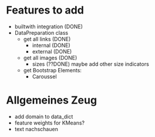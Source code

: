 # Features to add

- builtwith integration (DONE)
- DataPreparation class
    - get all links (DONE)
        - internal (DONE)
        - external (DONE)
    - get all images (DONE)
        - sizes (??DONE) maybe add other size indicators
    - get Bootstrap Elements:
        - Caroussel

# Allgemeines Zeug

- add domain to data_dict
- feature weights for KMeans?
- text nachschauen
